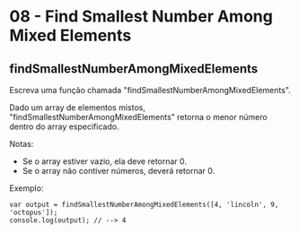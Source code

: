 # 08 - Find Smallest Number Among Mixed Elements

## findSmallestNumberAmongMixedElements

Escreva uma função chamada "findSmallestNumberAmongMixedElements".

Dado um array de elementos mistos, "findSmallestNumberAmongMixedElements" retorna o menor número dentro do array especificado.

Notas:

* Se o array estiver vazio, ela deve retornar 0.
* Se  o array não contiver números, deverá retornar 0.

Exemplo:

```text
var output = findSmallestNumberAmongMixedElements([4, 'lincoln', 9, 'octopus']);
console.log(output); // --> 4
```

